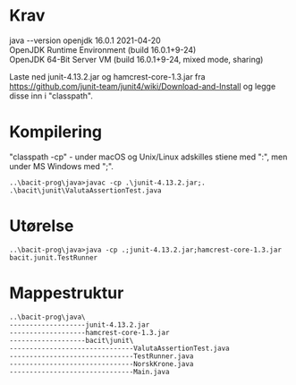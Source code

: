 # Krav
java  --version
openjdk 16.0.1 2021-04-20 \
OpenJDK Runtime Environment (build 16.0.1+9-24) \
OpenJDK 64-Bit Server VM (build 16.0.1+9-24, mixed mode, sharing) 


Laste ned junit-4.13.2.jar og hamcrest-core-1.3.jar fra https://github.com/junit-team/junit4/wiki/Download-and-Install og legge disse inn i "classpath".

# Kompilering
"classpath -cp" - under macOS og Unix/Linux adskilles stiene med ":", men under 
MS Windows med ";".
```
..\bacit-prog\java>javac -cp .\junit-4.13.2.jar;. .\bacit\junit\ValutaAssertionTest.java
```
# Utørelse
```
..\bacit-prog\java>java -cp .;junit-4.13.2.jar;hamcrest-core-1.3.jar bacit.junit.TestRunner
```
# Mappestruktur
```
..\bacit-prog\java\
-------------------junit-4.13.2.jar
-------------------hamcrest-core-1.3.jar
-------------------bacit\junit\
-------------------------------ValutaAssertionTest.java
-------------------------------TestRunner.java
-------------------------------NorskKrone.java
-------------------------------Main.java
```

